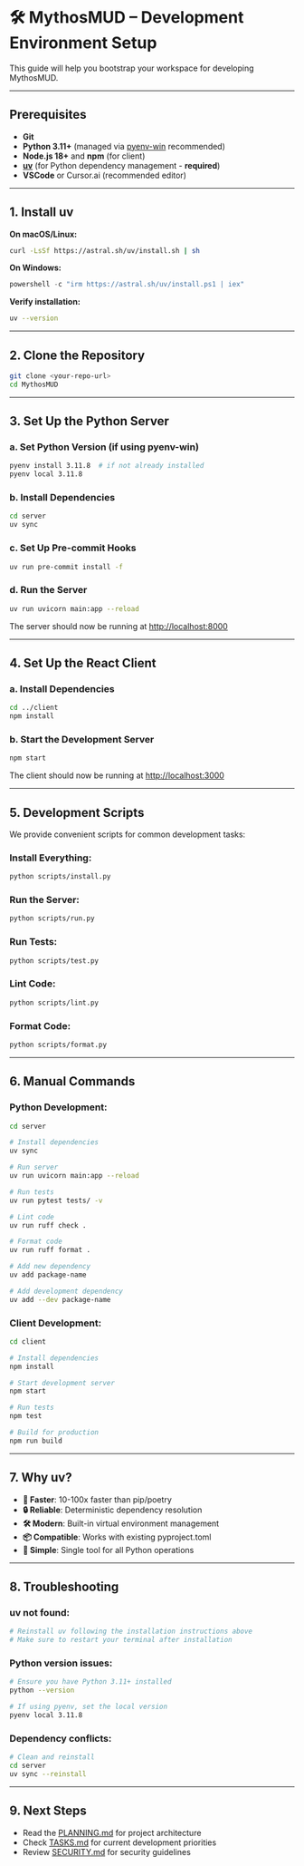 # 🛠️ MythosMUD – Development Environment Setup

This guide will help you bootstrap your workspace for developing MythosMUD.

---

## Prerequisites

- **Git**
- **Python 3.11+** (managed via [pyenv-win](https://github.com/pyenv-win/pyenv-win) recommended)
- **Node.js 18+** and **npm** (for client)
- **[uv](https://github.com/astral-sh/uv)** (for Python dependency management - **required**)
- **VSCode** or Cursor.ai (recommended editor)

---

## 1. Install uv

**On macOS/Linux:**

```sh
curl -LsSf https://astral.sh/uv/install.sh | sh
```

**On Windows:**

```powershell
powershell -c "irm https://astral.sh/uv/install.ps1 | iex"
```

**Verify installation:**

```sh
uv --version
```

---

## 2. Clone the Repository

```sh
git clone <your-repo-url>
cd MythosMUD
```

---

## 3. Set Up the Python Server

### a. Set Python Version (if using pyenv-win)

```sh
pyenv install 3.11.8  # if not already installed
pyenv local 3.11.8
```

### b. Install Dependencies

```sh
cd server
uv sync
```

### c. Set Up Pre-commit Hooks

```sh
uv run pre-commit install -f
```

### d. Run the Server

```sh
uv run uvicorn main:app --reload
```

The server should now be running at [http://localhost:8000](http://localhost:8000)

---

## 4. Set Up the React Client

### a. Install Dependencies

```sh
cd ../client
npm install
```

### b. Start the Development Server

```sh
npm start
```

The client should now be running at [http://localhost:3000](http://localhost:3000)

---

## 5. Development Scripts

We provide convenient scripts for common development tasks:

### **Install Everything:**

```sh
python scripts/install.py
```

### **Run the Server:**

```sh
python scripts/run.py
```

### **Run Tests:**

```sh
python scripts/test.py
```

### **Lint Code:**

```sh
python scripts/lint.py
```

### **Format Code:**

```sh
python scripts/format.py
```

---

## 6. Manual Commands

### **Python Development:**

```sh
cd server

# Install dependencies
uv sync

# Run server
uv run uvicorn main:app --reload

# Run tests
uv run pytest tests/ -v

# Lint code
uv run ruff check .

# Format code
uv run ruff format .

# Add new dependency
uv add package-name

# Add development dependency
uv add --dev package-name
```

### **Client Development:**

```sh
cd client

# Install dependencies
npm install

# Start development server
npm start

# Run tests
npm test

# Build for production
npm run build
```

---

## 7. Why uv?

- **🚀 Faster**: 10-100x faster than pip/poetry
- **🔒 Reliable**: Deterministic dependency resolution
- **🛠️ Modern**: Built-in virtual environment management
- **📦 Compatible**: Works with existing pyproject.toml
- **🔄 Simple**: Single tool for all Python operations

---

## 8. Troubleshooting

### **uv not found:**

```sh
# Reinstall uv following the installation instructions above
# Make sure to restart your terminal after installation
```

### **Python version issues:**

```sh
# Ensure you have Python 3.11+ installed
python --version

# If using pyenv, set the local version
pyenv local 3.11.8
```

### **Dependency conflicts:**

```sh
# Clean and reinstall
cd server
uv sync --reinstall
```

---

## 9. Next Steps

- Read the [PLANNING.md](PLANNING.md) for project architecture
- Check [TASKS.md](TASKS.md) for current development priorities
- Review [SECURITY.md](SECURITY.md) for security guidelines
